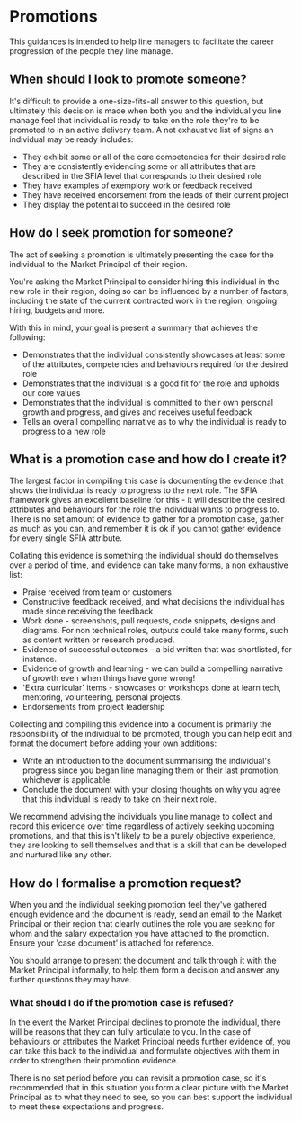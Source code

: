 # Promotions

This guidances is intended to help line managers to facilitate the career progression of the people they line manage.

## When should I look to promote someone?

It's difficult to provide a one-size-fits-all answer to this question, but ultimately this decision is made when both you and the individual you line manage feel that individual is ready to take on the role they're to be promoted to in an active delivery team. A not exhaustive list of signs an individual may be ready includes:

- They exhibit some or all of the core competencies for their desired role
- They are consistently evidencing some or all attributes that are described in the SFIA level that corresponds to their desired role
- They have examples of exemplory work or feedback received
- They have received endorsement from the leads of their current project
- They display the potential to succeed in the desired role

## How do I seek promotion for someone?

The act of seeking a promotion is ultimately presenting the case for the individual to the Market Principal of their region.

You're asking the Market Principal to consider hiring this individual in the new role in their region, doing so can be influenced by a number of factors, including the state of the current contracted work in the region, ongoing hiring, budgets and more.

With this in mind, your goal is present a summary that achieves the following:
 - Demonstrates that the individual consistently showcases at least some of the attributes, competencies and behaviours required for the desired role
 - Demonstrates that the individual is a good fit for the role and upholds our core values
 - Demonstrates that the individual is committed to their own personal growth and progress, and gives and receives useful feedback
 - Tells an overall compelling narrative as to why the individual is ready to progress to a new role
 
## What is a promotion case and how do I create it?

The largest factor in compiling this case is documenting the evidence that shows the individual is ready to progress to the next role. The SFIA framework gives an excellent baseline for this - it will describe the desired attributes and behaviours for the role the individual wants to progress to. There is no set amount of evidence to gather for a promotion case, gather as much as you can, and remember it is ok if you cannot gather evidence for every single SFIA attribute.

Collating this evidence is something the individual should do themselves over a period of time, and evidence can take many forms, a non exhaustive list:
- Praise received from team or customers
- Constructive feedback received, and what decisions the individual has made since receiving the feedback
- Work done - screenshots, pull requests, code snippets, designs and diagrams. For non technical roles, outputs could take many forms, such as content written or research produced.
- Evidence of successful outcomes - a bid written that was shortlisted, for instance.
- Evidence of growth and learning - we can build a compelling narrative of growth even when things have gone wrong!
- 'Extra curricular' items - showcases or workshops done at learn tech, mentoring, volunteering, personal projects.
- Endorsements from project leadership

Collecting and compiling this evidence into a document is primarily the responsibility of the individual to be promoted, though you can help edit and format the document before adding your own additions:
 - Write an introduction to the document summarising the individual's progress since you began line managing them or their last promotion, whichever is applicable.
 - Conclude the document with your closing thoughts on why you agree that this individual is ready to take on their next role.

We recommend advising the individuals you line manage to collect and record this evidence over time regardless of actively seeking upcoming promotions, and that this isn't likely to be a purely objective experience, they are looking to sell themselves and that is a skill that can be developed and nurtured like any other.

## How do I formalise a promotion request?

When you and the individual seeking promotion feel they've gathered enough evidence and the document is ready, send an email to the Market Principal or their region that clearly outlines the role you are seeking for whom and the salary expectation you have attached to the promotion. Ensure your 'case document' is attached for reference.

You should arrange to present the document and talk through it with the Market Principal informally, to help them form a decision and answer any further questions they may have.

### What should I do if the promotion case is refused?

In the event the Market Principal declines to promote the individual, there will be reasons that they can fully articulate to you. In the case of behaviours or attributes the Market Principal needs further evidence of, you can take this back to the individual and formulate objectives with them in order to strengthen their promotion evidence.

There is no set period before you can revisit a promotion case, so it's recommended that in this situation you form a clear picture with the Market Principal as to what they need to see, so you can best support the individual to meet these expectations and progress. 
